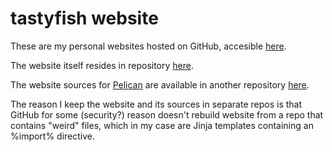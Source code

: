 # tastyfish website

These are my personal websites hosted on GitHub, accesible [here](https://drummyfish.github.io/).

The website itself resides in repository [here](https://github.com/drummyfish/drummyfish.github.io).

The website sources for [Pelican](https://github.com/getpelican/pelican) are available in another repository [here](https://github.com/drummyfish/drummyfish.github.io-src).

The reason I keep the website and its sources in separate repos is that GitHub for some (security?) reason doesn't rebuild website from a repo that contains "weird" files, which in my case are Jinja templates containing an %import% directive.

